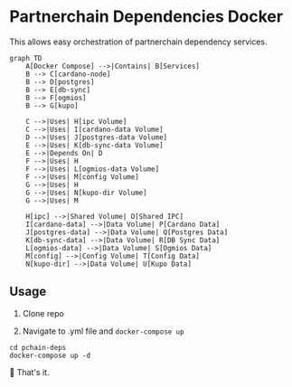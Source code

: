 # Partnerchain Dependencies Docker

This allows easy orchestration of partnerchain dependency services.

```mermaid
graph TD
    A[Docker Compose] -->|Contains| B[Services]
    B --> C[cardano-node]
    B --> D[postgres]
    B --> E[db-sync]
    B --> F[ogmios]
    B --> G[kupo]

    C -->|Uses| H[ipc Volume]
    C -->|Uses| I[cardano-data Volume]
    D -->|Uses| J[postgres-data Volume]
    E -->|Uses| K[db-sync-data Volume]
    E -->|Depends On| D
    F -->|Uses| H
    F -->|Uses| L[ogmios-data Volume]
    F -->|Uses| M[config Volume]
    G -->|Uses| H
    G -->|Uses| N[kupo-dir Volume]
    G -->|Uses| M

    H[ipc] -->|Shared Volume| O[Shared IPC]
    I[cardano-data] -->|Data Volume| P[Cardano Data]
    J[postgres-data] -->|Data Volume| Q[Postgres Data]
    K[db-sync-data] -->|Data Volume| R[DB Sync Data]
    L[ogmios-data] -->|Data Volume| S[Ogmios Data]
    M[config] -->|Config Volume| T[Config Data]
    N[kupo-dir] -->|Data Volume| U[Kupo Data]
```

## Usage

1. Clone repo

2. Navigate to .yml file and `docker-compose up`

```shell
cd pchain-deps
docker-compose up -d
```

🚀 That's it.